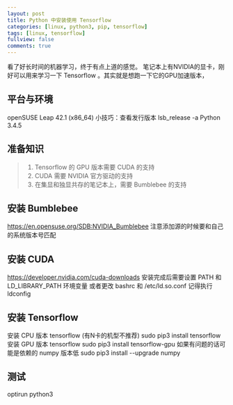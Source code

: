 ```yaml
---
layout: post
title: Python 中安装使用 Tensorflow
categories: [linux, python3, pip, tensorflow]
tags: [linux, tensorflow]
fullview: false
comments: true
---
```


看了好长时间的机器学习，终于有点上道的感觉。
笔记本上有NVIDIA的显卡，刚好可以用来学习一下 Tensorflow 。其实就是想跑一下它的GPU加速版本，

## 平台与环境
openSUSE Leap 42.1 (x86_64)
	小技巧：查看发行版本 lsb_release -a
Python 3.4.5

## 准备知识
>1. Tensorflow 的 GPU 版本需要 CUDA 的支持
>2. CUDA 需要 NVIDIA 官方驱动的支持
>3. 在集显和独显共存的笔记本上，需要 Bumblebee 的支持

## 安装 Bumblebee
https://en.opensuse.org/SDB:NVIDIA_Bumblebee
注意添加源的时候要和自己的系统版本号匹配

## 安装 CUDA
https://developer.nvidia.com/cuda-downloads
安装完成后需要设置 PATH 和 LD_LIBRARY_PATH 环境变量
或者更改 bashrc 和 /etc/ld.so.conf 记得执行 ldconfig

## 安装 Tensorflow
安装 CPU 版本 tensorflow (有N卡的机型不推荐)
sudo pip3 install tensorflow
安装 GPU 版本 tensorflow
sudo pip3 install tensorflow-gpu
如果有问题的话可能是依赖的 numpy 版本低
sudo pip3 install --upgrade numpy

## 测试
optirun python3
# 
